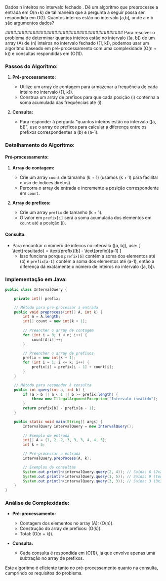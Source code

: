 Dados n inteiros no intervalo fechado . 
Dê um algoritmo que preprocesse a entrada em O(n+k) de tal maneira que a pergunta a seguir possa ser respondida em O(1). Quantos inteiros estão no intervalo [a,b], onde a e b são argumentos dados?

###########################################
Para resolver o problema de determinar quantos inteiros estão no intervalo \([a, b]\) de um array \(A\) de \(n\) inteiros no intervalo fechado \([1, k]\), podemos usar um algoritmo baseado em pré-processamento com uma complexidade \(O(n + k)\) e consultas respondidas em \(O(1)\).

### Passos do Algoritmo:

1. **Pré-processamento:**
   - Utilize um array de contagem para armazenar a frequência de cada inteiro no intervalo \([1, k]\).
   - Construa um array de prefixos para que cada posição \(i\) contenha a soma acumulada das frequências até \(i\).

2. **Consulta:**
   - Para responder à pergunta "quantos inteiros estão no intervalo \([a, b]\)", use o array de prefixos para calcular a diferença entre os prefixos correspondentes a \(b\) e \(a-1\).

### Detalhamento do Algoritmo:

#### Pré-processamento:

1. **Array de contagem:**
   - Crie um array `count` de tamanho \(k + 1\) (usamos \(k + 1\) para facilitar o uso de índices diretos).
   - Percorra o array de entrada e incremente a posição correspondente em `count`.

2. **Array de prefixos:**
   - Crie um array `prefix` de tamanho \(k + 1\).
   - O valor em `prefix[i]` será a soma acumulada dos elementos em `count` até a posição \(i\).

#### Consulta:

- Para encontrar o número de inteiros no intervalo \([a, b]\), use:
  \[
  \text{resultado} = \text{prefix}[b] - \text{prefix}[a-1]
  \]
  - Isso funciona porque `prefix[b]` contém a soma dos elementos até \(b\) e `prefix[a-1]` contém a soma dos elementos até \(a-1\), então a diferença dá exatamente o número de inteiros no intervalo \([a, b]\).

### Implementação em Java:

```java
public class IntervalQuery {

    private int[] prefix;

    // Método para pré-processar a entrada
    public void preprocess(int[] A, int k) {
        int n = A.length;
        int[] count = new int[k + 1];
        
        // Preencher o array de contagem
        for (int i = 0; i < n; i++) {
            count[A[i]]++;
        }

        // Preencher o array de prefixos
        prefix = new int[k + 1];
        for (int i = 1; i <= k; i++) {
            prefix[i] = prefix[i - 1] + count[i];
        }
    }

    // Método para responder à consulta
    public int query(int a, int b) {
        if (a > b || a < 1 || b >= prefix.length) {
            throw new IllegalArgumentException("Intervalo inválido");
        }
        return prefix[b] - prefix[a - 1];
    }

    public static void main(String[] args) {
        IntervalQuery intervalQuery = new IntervalQuery();
        
        // Exemplo de entrada
        int[] A = {1, 2, 2, 3, 3, 3, 4, 4, 5};
        int k = 5;

        // Pré-processar a entrada
        intervalQuery.preprocess(A, k);

        // Exemplos de consultas
        System.out.println(intervalQuery.query(2, 4)); // Saída: 6 (2x2 + 3x3 + 2x4)
        System.out.println(intervalQuery.query(1, 5)); // Saída: 9 (todos os elementos)
        System.out.println(intervalQuery.query(3, 3)); // Saída: 3 (3x3)
    }
}
```

### Análise de Complexidade:

- **Pré-processamento:**
  - Contagem dos elementos no array \(A\): \(O(n)\).
  - Construção do array de prefixos: \(O(k)\).
  - Total: \(O(n + k)\).

- **Consulta:**
  - Cada consulta é respondida em \(O(1)\), já que envolve apenas uma subtração no array de prefixos.

Este algoritmo é eficiente tanto no pré-processamento quanto na consulta, cumprindo os requisitos do problema.